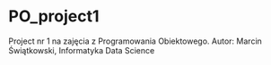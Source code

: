 # PO_project1
Project nr 1 na zajęcia z Programowania Obiektowego. Autor: Marcin Świątkowski, Informatyka Data Science
